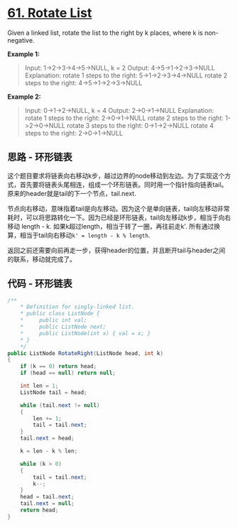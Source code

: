 # [61. Rotate List](https://leetcode.com/problems/rotate-list/)

Given a linked list, rotate the list to the right by k places, where k is non-negative.

**Example 1:**

> Input: 1->2->3->4->5->NULL, k = 2
> Output: 4->5->1->2->3->NULL
> Explanation:
> rotate 1 steps to the right: 5->1->2->3->4->NULL
> rotate 2 steps to the right: 4->5->1->2->3->NULL

**Example 2:**

> Input: 0->1->2->NULL, k = 4
> Output: 2->0->1->NULL
> Explanation:
> rotate 1 steps to the right: 2->0->1->NULL
> rotate 2 steps to the right: 1->2->0->NULL
> rotate 3 steps to the right: 0->1->2->NULL
> rotate 4 steps to the right: 2->0->1->NULL

## 思路 - 环形链表

这个题目要求将链表向右移动k步，越过边界的node移动到左边。为了实现这个方式，首先要将链表头尾相连，组成一个环形链表。同时用一个指针指向链表tail。原来的header就是tail的下一个节点，tail.next.

节点向右移动，意味指着tail是向左移动。因为这个是单向链表，tail向左移动非常耗时，可以将思路转化一下。因为已经是环形链表，tail向左移动k步，相当于向右移动 length - k. 如果k超过length，相当于转了一圈，再往前走k'. 所有通过换算，相当于tail向右移动`k' = length - k % length`.

返回之前还需要向前再走一步，获得header的位置，并且断开tail与header之间的联系，移动就完成了。

## 代码 - 环形链表

```csharp
/**
    * Definition for singly-linked list.
    * public class ListNode {
    *     public int val;
    *     public ListNode next;
    *     public ListNode(int x) { val = x; }
    * }
    */
public ListNode RotateRight(ListNode head, int k)
{
    if (k == 0) return head;
    if (head == null) return null;

    int len = 1;
    ListNode tail = head;

    while (tail.next != null)
    {
        len += 1;
        tail = tail.next;
    }
    tail.next = head;

    k = len - k % len;

    while (k > 0)
    {
        tail = tail.next;
        k--;
    }
    head = tail.next;
    tail.next = null;
    return head;
}
```
